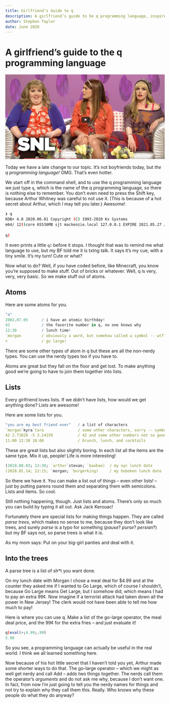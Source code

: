 ```yaml
---
title: Girlfriend’s Guide to q
description: A girlfriend’s guide to he q programming language, inspired by Saturday Night Live
author: Stephen Taylor
date: June 2020
---
```

# A girlfriend’s guide to the q programming language



[![Girlfriends Talk Show](img/girlfriends-talk-show.png)](https://www.youtube.com/watch?v=9nDa9pKhbA8 "Girlfriends Talk Show: Kyra's New Best Friend - SNL")

Today we have a late change to our topic. It’s not boyfriends today, but _the q programming language!_ OMG. That’s even hotter.

We start off in the command shell, and to use the q programming language we just type `q`, which is the name of the q programming language, so there is nothing else to remember. You don’t even need to press the Shift key, because Arthur Whitney was careful to not use it. (This is because of a hot secret about Arthur, which I may tell you later.) Awesome!

```bash
❯ q
KDB+ 4.0 2020.06.01 Copyright (C) 1993-2020 Kx Systems
m64/ 12()core 65536MB sjt mackenzie.local 127.0.0.1 EXPIRE 2021.05.27 …

q)
```

It even prints a little `q)` before it stops. I thought that was to remind me what language to use, but my BF told me it is txtng talk. It says it’s my cue, with a tiny smile. It’s my turn! Cute or what?

Now what to do? Well, if you have coded before, like Minecraft, you know you’re supposed to make stuff. Out of bricks or whatever. Well, q is very, very, very basic. So we make stuff out of atoms. 


## Atoms

Here are some atoms for you. 

```q
"a"
2002.07.05      / i have an atomic birthday!
42              / the favorite number in q, no one knows why
12:30           / lunch time!
`morgan         / obviously a word, but somehow called a symbol -- wtf?
+               / go large!
```

There are some other types of atom in q but these are all the non-nerdy types. You can use the nerdy types too if you have to.

Atoms are great but they fall on the floor and get lost. 
To make anything good we’re going to have to join them together into lists.


## Lists

Every girlfriend loves lists. If we didn’t have lists, how would we get anything done? Lists are awesome! 

Here are some lists for you.

```q
"you are my best friend ever"   / a list of characters
`morgan`kyra`tara               / some other characters, sorry -- symbols people, symbols
42 2.71828 -5 3.14159           / 42 and some other numbers not so good
11:00 12:30 18:00               / brunch, lunch, and cocktails
```

These are great lists but also slightly boring. In each list all the items are the same type. Mix it up, people! Life is more interesting! 

```q
(2019.08.03; 13:30; `arthur`stevan; `baobao)  / my nyc lunch date
(2020.01.14; 12:15; `morgan; `burgerking)     / my hoboken lunch date
```

So there we have it. You can make a list out of things – even other lists! – just by putting parens round them and separating them with semicolons. 
Lists and items. So cool. 

Still nothing happening, though. Just lists and atoms. There’s only so much you can build by typing it all out. Ask Jack Kerouac! 

Fortunately there are special lists for making things happen. They are called _parse trees_, which makes no sense to me, because they don’t look like trees, and surely _parse_ is a typo for something (_pause_? _purse_? _persian_?) but my BF says not, so parse trees is what it is. 

As my mom says: Put on your big-girl panties and deal with it. 


## Into the trees

A parse tree is a list of sh*t you want done. 

On my lunch date with Morgan I chose a meal deal for $4.99 and at the counter they asked me if I wanted to Go Large, which of course I shouldn’t, because Go Large means Get Large, but I somehow did, which means I had to pay an extra 99¢. Now imagine if a terrorist attack had taken down all the power in New Jersey! The clerk would not have been able to tell me how much to pay!

Here is where you can use q. Make a list of the go-large operator, the meal deal price, and the 99¢ for the extra fries – and just evaluate it!

```q
q)eval(+;4.99;.99)
5.98
```

So you see, a programming language can actually be useful in the real world.
I think we all learned something here. 

Now because of his hot little secret that I haven’t told you yet, Arthur made some shorter ways to do that. The go-large operator – which we might as well get nerdy and call Add – adds two things together. The nerds call them the operator’s _arguments_ and do not ask me why, because I don’t want one. In fact, from now I’m just going to tell you the nerdy names for things and not try to explain why they call them this. Really. Who knows why these people do what they do anyway? 

